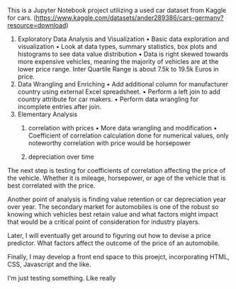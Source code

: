 This is a Jupyter Notebook project utilizing a used car dataset from Kaggle for cars. (https://www.kaggle.com/datasets/ander289386/cars-germany?resource=download)


1. Exploratory Data Analysis and Visualization
•	Basic data exploration and visualization
•	Look at data types, summary statistics, box plots and histograms to see data value distribution
•	Data is right skewed towards more expensive vehicles, meaning the majority of vehicles are at the lower price range. Inter Quartile Range is about 7.5k to 19.5k Euros in price.
2. Data Wrangling and Enriching
•	Add additional column for manufacturer country using external Excel spreadsheet.
•	Perform a left join to add country attribute for car makers.
•	Perform data wrangling for incomplete entries after join.
3. Elementary Analysis
   1. correlation with prices
      •	More data wrangling and modification
      •	Coefficient of correlation calculation done for numerical values, only noteworthy correlation with price would be horsepower

   2. depreciation over time

The next step is testing for coefficients of correlation affecting the price of the vehicle. Whether it is mileage, horsepower,
or age of the vehicle that is best correlated with the price.


Another point of analysis is finding value retention or car depreciation year over year. The secondary market for automobiles
is one of the robust so knowing which vehicles best retain value and what factors might impact that would  be a critical
point of consideration for industry players.

Later, I will eventually get around to figuring out how to devise a price predictor. What factors affect the outcome
of the price of an automobile.

Finally, I may develop a front end space to this proejct, incorporating HTML, CSS, Javascript and the like.

I'm just testing something. Like really
